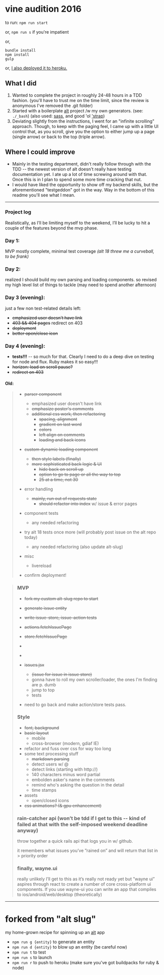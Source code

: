 # vine audition 2016

to run: <code>npm run start</code>

or, <code>npm run s</code> if you're impatient

or,
```
bundle install
npm install
gulp
```

or, [I also deployed it to heroku.](http://vine-audition-2016.herokuapp.com/)

## What I did

1. Wanted to complete the project in roughly 24-48 hours in a TDD fashion. (you'll have to trust me on the time limit, since the review is anonymous I've removed the .git folder)
2. Started with a boilerplate [alt](http://alt.js.org) project /w my own generators. (see: <code>./\_bash</code>) (also used: [sass](http://sass-lang.com/), and good 'ol ['strap](https://www.youtube.com/watch?v=ZN3E9Yyd1HA))
3. Deviating slightly from the instructions, I went for an "infinite scrolling" approach. Though, to keep with the paging feel, I came up with a little UI control that, as you scroll, give you the option to either jump up a page (single arrow) or back to the top (triple arrow).

## Where I could improve

* Mainly in the testing department, didn't really follow through with the TDD -- the newest version of alt doesn't really have testing documentation yet. I ate up a lot of time screwing around with that. Once this is in I plan to spend some more time cracking that nut.
* I would have liked the opportunity to show off my backend skills, but the aforementioned "testgeddon" got in the way. Way in the bottom of this readme you'll see what I mean.

<hr>

### Project log

Realistically, as I’ll be limiting myself to the weekend, I’ll be lucky to hit a couple of the features beyond the mvp phase.

### Day 1:
MVP mostly complete, minimal test coverage *(alt 18 threw me a curveball, to be frank)*

### Day 2:
realized I should build my own parsing and loading components.
so revised my high level list of things to tackle
(may need to spend another afternoon)

### Day 3 (evening):
just a few non test-related details left:
  * ~~emphasized user doesn't have link~~
  * ~~403 && 404 pages~~ redirect on 403
  * ~~deployment~~
  * ~~better open/close icon~~

### Day 4 (evening):
  * **tests!!!** -- so much for that. Clearly I need to do a deep dive on testing for node and flux. Ruby makes it so easy!!!
  * ~~horizon: load on scroll pause?~~
  * ~~redirect on 403~~

#### Old:

> * ~~parser component~~
>     * emphasized user doesn't have link
>     * ~~emphasize poster's comments~~
>   * ~~additional css work, then refactoring~~
>     * ~~spacing, alignment~~
>     * ~~gradient on last word~~
>     * ~~colors~~
>     * ~~left align on comments~~
>     * ~~loading and back icons~~
>
> * ~~custom dynamic loading component~~
>   * ~~then style labels (finally)~~
>   * ~~more sophisticated back logic & UI~~
>     * ~~hide back on scroll up~~
>     * ~~option to go to page or all the way to top~~
>     * ~~25 at a time, not 30~~
>
> * error handling
>   * ~~mainly, run out of requests state~~
>     * ~~should refactor into index~~ w/ issue & error pages
> * component tests
>   * any needed refactoring
> * try alt 18 tests once more (will probably post issue on the alt repo today)
>   * any needed refactoring (also update alt-slug)
> * misc
>   * livereload
>
> * confirm deployment!

> ### MVP
>
> * ~~fork my custom alt-slug repo to start~~
> * ~~generate issue entity~~
> * ~~write issue-store, issue-action tests~~
> * ~~actions.fetchIssuePage~~
> * ~~store.fetchIssuePage~~
>
>
> * ~~~write issue entity~~~
>
> * ~~~write tests for ajax-helper~~~
>
> * ~~issues.jsx~~
>   * ~~(issue for issue in issue store)~~
>   * gonna have to roll my own scroller/loader, the ones I'm finding are p. dumb
>   * jump to top
>   * tests
>
> * need to go back and make action/store tests pass.
>
> ### Style
>   * ~~font, background~~
>   * ~~basic layout~~
>     * mobile
>     * cross-browser (modern, gdiaf IE)
>   * refactor and fuss over css for way too long
>   * some text processing stuff
>     * ~~markdown parsing~~
>     * detect users w/ @
>     * detect links (starting with http://)
>     * 140 characters minus word partial
>     * embolden asker's name in the comments
>     * remind who's asking the question in the detail
>     * time stamps
>   * assets
>     * open/closed icons
>   * ~~css animations? (& gpu enhancement)~~
>
> ### rain-catcher api (won’t be tdd if I get to this -- kind of failed at that  with the self-imposed weekend deadline anyway)
>
> throw together a quick rails api that logs you in w/ github.
>
> it remembers what issues you’ve ”rained on” and will return that list in > priority order
>
> ### finally, wayne.ui
>
> really unlikely I’ll get to this as it’s really not ready yet but ”wayne ui” aspires through react to create a number of core cross-platform ui components. If you use wayne-ui you can write an app that compiles to ios/android/web/desktop (theoretically)

<hr>

# forked from "alt slug"

my home-grown recipe for spinning up an [alt](http://alt.js.org) app

* <code>npm run g {entity}</code> to generate an entity
* <code>npm run d {entity}</code> to blow up an entity (be careful now)
* <code>npm run t</code> to test
* <code>npm run s</code> to launch
* <code>npm run r</code> to push to heroku (make sure you've got buildpacks for ruby & node)
